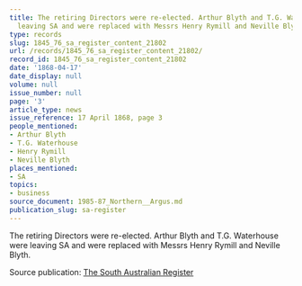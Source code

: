 ```yaml
---
title: The retiring Directors were re-elected. Arthur Blyth and T.G. Waterhouse were
  leaving SA and were replaced with Messrs Henry Rymill and Neville Blyth.
type: records
slug: 1845_76_sa_register_content_21802
url: /records/1845_76_sa_register_content_21802/
record_id: 1845_76_sa_register_content_21802
date: '1868-04-17'
date_display: null
volume: null
issue_number: null
page: '3'
article_type: news
issue_reference: 17 April 1868, page 3
people_mentioned:
- Arthur Blyth
- T.G. Waterhouse
- Henry Rymill
- Neville Blyth
places_mentioned:
- SA
topics:
- business
source_document: 1985-87_Northern__Argus.md
publication_slug: sa-register
---
```


The retiring Directors were re-elected.  Arthur Blyth and T.G. Waterhouse were leaving SA and were replaced with Messrs Henry Rymill and Neville Blyth.

Source publication: [The South Australian Register](/publications/sa-register/)
